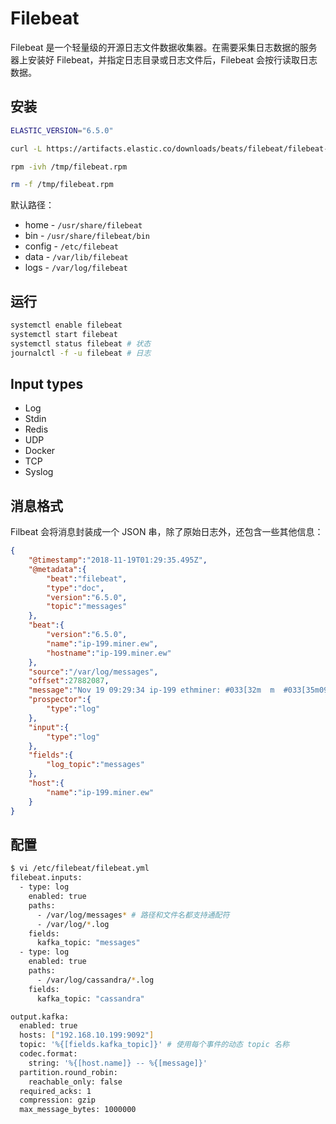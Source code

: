 # Filebeat

Filebeat 是一个轻量级的开源日志文件数据收集器。在需要采集日志数据的服务器上安装好 Filebeat，并指定日志目录或日志文件后，Filebeat 会按行读取日志数据。

## 安装

```sh
ELASTIC_VERSION="6.5.0"

curl -L https://artifacts.elastic.co/downloads/beats/filebeat/filebeat-${ELASTIC_VERSION}-x86_64.rpm -o /tmp/filebeat.rpm

rpm -ivh /tmp/filebeat.rpm

rm -f /tmp/filebeat.rpm
```

默认路径：

* home - `/usr/share/filebeat`
* bin - `/usr/share/filebeat/bin`
* config - `/etc/filebeat`
* data - `/var/lib/filebeat`
* logs - `/var/log/filebeat`

## 运行

```sh
systemctl enable filebeat
systemctl start filebeat
systemctl status filebeat # 状态
journalctl -f -u filebeat # 日志
```

## Input types

* Log
* Stdin
* Redis
* UDP
* Docker
* TCP
* Syslog

## 消息格式

Filbeat 会将消息封装成一个 JSON 串，除了原始日志外，还包含一些其他信息：

```json
{
    "@timestamp":"2018-11-19T01:29:35.495Z",
    "@metadata":{
        "beat":"filebeat",
        "type":"doc",
        "version":"6.5.0",
        "topic":"messages"
    },
    "beat":{
        "version":"6.5.0",
        "name":"ip-199.miner.ew",
        "hostname":"ip-199.miner.ew"
    },
    "source":"/var/log/messages",
    "offset":27882087,
    "message":"Nov 19 09:29:34 ip-199 ethminer: #033[32m  m  #033[35m09:29:34#033[0m#033[30m|#033[34methminer#033[0m  Speed #033[1;36m 31.19#033[0m Mh/s    gpu/0 #033[36m15.64#033[0m  gpu/1 #033[36m15.55#033[0m  [A3674+30:R1+0:F0] Time: 136:28#033[0m",
    "prospector":{
        "type":"log"
    },
    "input":{
        "type":"log"
    },
    "fields":{
        "log_topic":"messages"
    },
    "host":{
        "name":"ip-199.miner.ew"
    }
}
```

## 配置

```sh
$ vi /etc/filebeat/filebeat.yml
filebeat.inputs:
  - type: log
    enabled: true
    paths:
      - /var/log/messages* # 路径和文件名都支持通配符
      - /var/log/*.log
    fields:
      kafka_topic: "messages"
  - type: log
    enabled: true
    paths:
      - /var/log/cassandra/*.log
    fields:
      kafka_topic: "cassandra"

output.kafka:
  enabled: true
  hosts: ["192.168.10.199:9092"]
  topic: '%{[fields.kafka_topic]}' # 使用每个事件的动态 topic 名称
  codec.format:
    string: '%{[host.name]} -- %{[message]}'
  partition.round_robin:
    reachable_only: false
  required_acks: 1
  compression: gzip
  max_message_bytes: 1000000
```
